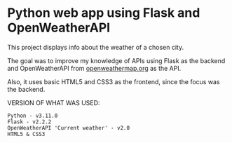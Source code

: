 # Python web app using Flask and OpenWeatherAPI
This project displays info about the weather of a chosen city.

The goal was to improve my knowledge of APIs using Flask as the backend and OpenWeatherAPI from [openweathermap.org](https://openweathermap.org) as the API.

Also, it uses basic HTML5 and CSS3 as the frontend, since the focus was the backend.

VERSION OF WHAT WAS USED:

	Python - v3.11.0
	Flask - v2.2.2
	OpenWeatherAPI 'Current weather' - v2.0
	HTML5 & CSS3
